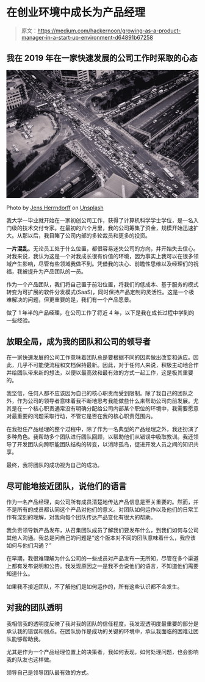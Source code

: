 # 在创业环境中成长为产品经理

> 原文：<https://medium.com/hackernoon/growing-as-a-product-manager-in-a-start-up-environment-d64891b67258>

## 我在 2019 年在一家快速发展的公司工作时采取的心态

![](img/a73d1845c4ef98e303a25b1284a5939f.png)

Photo by [Jens Herrndorff](https://unsplash.com/@jens_h?utm_source=medium&utm_medium=referral) on [Unsplash](https://unsplash.com?utm_source=medium&utm_medium=referral)

我大学一毕业就开始在一家初创公司工作，获得了计算机科学学士学位，是一名入门级的技术交付专家。在最初的六个月里，我的公司筹集了资金，规模开始迅速扩大。从那以后，我目睹了公司内部的多轮裁员和更多的投资。

**一片混乱**。无论员工处于什么位置，都很容易迷失公司的方向，并开始失去信心。对我来说，我认为这是一个对我成长很有价值的环境，因为事实上我可以在很多领域产生影响，尽管有些领域我做不到。凭借我的决心、前瞻性思维以及经理们的祝福，我被提升为产品团队的一员。

作为一个产品团队，我们将自己置于前沿位置，将我们的低成本、基于服务的模式转变为可扩展的软件分发模式(SaaS)，同时保持产品定制的灵活性。这是一个极难解决的问题，但更重要的是，我们有一个产品愿景。

做了 1 年半的产品经理，在公司工作了将近 4 年，以下是我在成长过程中学到的一些经验。

## 放眼全局，成为我的团队和公司的领导者

在一家快速发展的公司工作意味着团队总是要根据不同的因素做出改变和适应。因此，几乎不可能使流程和文档保持最新。因此，对于任何人来说，积极主动地合作并给团队带来新的想法，以便以最高效和最有效的方式一起工作，这是极其重要的。

我坚信，任何人都不应该因为自己的核心职责而受到限制。除了我自己的团队之外，作为公司的领导者意味着我不断地思考我能做些什么来帮助公司向前发展。尤其是在一个核心职责通常没有明确分配给公司内部某个职位的环境中，我需要愿意对最重要的问题采取行动，不管它是否在我的核心职责范围内。

在我担任产品经理的整个过程中，除了作为一名典型的产品经理之外，我还扮演了多种角色。我帮助多个团队进行团队回顾，以帮助他们从错误中吸取教训。我还领导了开发团队向跨职能团队结构的转变，以消除孤岛，促进开发人员之间的知识共享。

最终，我将团队的成功视为自己的成功。

## 尽可能地接近团队，说他们的语言

作为一名产品经理，向公司所有成员清楚地传达产品信息是至关重要的。然而，并不是所有的成员都认同这个产品对他们的意义。对团队如何运作以及他们的日常工作有深刻的理解，对我向每个团队传达产品变化有很大的帮助。

我负责领导新产品发布，从召集团队成员了解我们要发布什么，到我们如何与公司其他人沟通。我总是问自己的问题是“这个版本对不同的团队意味着什么，我应该如何与他们沟通？”

在早期，我很难理解为什么公司的一些成员对产品发布一无所知，尽管在多个渠道上都有发布说明和公告。我发现原因之一是我不会说他们的语言，不知道他们需要知道什么。

如果我不接近团队，不了解他们是如何运作的，所有这些认识都不会发生。

## 对我的团队透明

我相信我的透明度反映了我对我的团队的信任程度。我发现透明度最重要的部分是承认我的错误和弱点。在团队协作是成功的关键的环境中，承认我面临的困难让团队能够帮助我。

尤其是作为一个产品经理位置上的决策者，我如何表现，如何处理问题，也会影响我的队友也这样做。

领导自己是领导团队最有效的方式。
